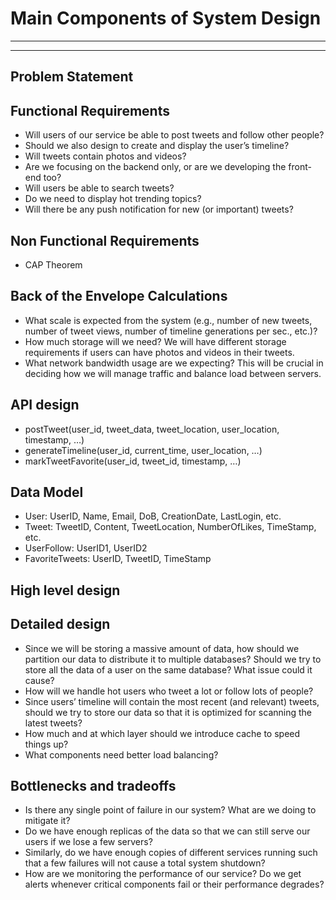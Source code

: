 # Main Components of System Design

---
---

## Problem Statement

## Functional Requirements

- Will users of our service be able to post tweets and follow other people?
- Should we also design to create and display the user’s timeline?
- Will tweets contain photos and videos?
- Are we focusing on the backend only, or are we developing the front-end too?
- Will users be able to search tweets?
- Do we need to display hot trending topics?
- Will there be any push notification for new (or important) tweets?

## Non Functional Requirements

- CAP Theorem

## Back of the Envelope Calculations

- What scale is expected from the system (e.g., number of new tweets, number of tweet views, number of timeline generations per sec., etc.)?
- How much storage will we need? We will have different storage requirements if users can have photos and videos in their tweets.
- What network bandwidth usage are we expecting? This will be crucial in deciding how we will manage traffic and balance load between servers.

## API design

- postTweet(user_id, tweet_data, tweet_location, user_location, timestamp, …)  
- generateTimeline(user_id, current_time, user_location, …)  
- markTweetFavorite(user_id, tweet_id, timestamp, …)  

## Data Model

- User: UserID, Name, Email, DoB, CreationDate, LastLogin, etc.
- Tweet: TweetID, Content, TweetLocation, NumberOfLikes, TimeStamp, etc.
- UserFollow: UserID1, UserID2
- FavoriteTweets: UserID, TweetID, TimeStamp

## High level design

## Detailed design

- Since we will be storing a massive amount of data, how should we partition our data to distribute it to multiple databases? Should we try to store all the data of a user on the same database? What issue could it cause?
- How will we handle hot users who tweet a lot or follow lots of people?
- Since users’ timeline will contain the most recent (and relevant) tweets, should we try to store our data so that it is optimized for scanning the latest tweets?
- How much and at which layer should we introduce cache to speed things up?
- What components need better load balancing?

## Bottlenecks and tradeoffs

- Is there any single point of failure in our system? What are we doing to mitigate it?
- Do we have enough replicas of the data so that we can still serve our users if we lose a few servers?
- Similarly, do we have enough copies of different services running such that a few failures will not cause a total system shutdown?
- How are we monitoring the performance of our service? Do we get alerts whenever critical components fail or their performance degrades?
